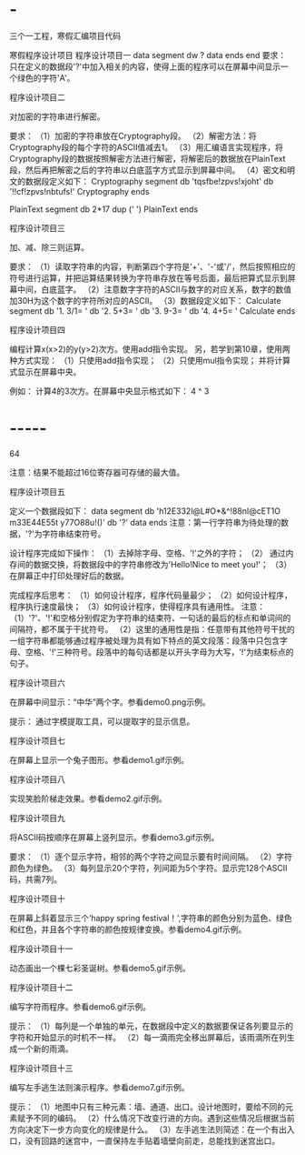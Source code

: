 # -
三个一工程，寒假汇编项目代码

寒假程序设计项目
程序设计项目一
data segment
     dw ?
data ends
end
要求：
只在定义的数据段'?'中加入相关的内容，使得上面的程序可以在屏幕中间显示一个绿色的字符'A'。

	
程序设计项目二

对加密的字符串进行解密。

要求：
（1）加密的字符串放在Cryptography段。
（2）解密方法：将Cryptography段的每个字符的ASCII值减去1。 
（3）用汇编语言实现程序，将Cryptography段的数据按照解密方法进行解密，将解密后的数据放在PlainText段，然后再把解密之后的字符串以白底蓝字方式显示到屏幕中间。
（4）密文和明文的数据段定义如下：
Cryptography segment
        db 'tqsfbe!zpvs!xjoht'
        db '!!cf!zpvs!nbtufs!'
Cryptography ends

PlainText segment
        db 2*17 dup (' ')
PlainText ends
 	
		
程序设计项目三
	
加、减、除三则运算。

要求：
（1）读取字符串的内容，判断第四个字符是'+'、'-'或'/'，然后按照相应的符号进行运算，并把运算结果转换为字符串存放在等号后面，最后把算式显示到屏幕中间，白底蓝字。
（2）注意数字字符的ASCII与数字的对应关系，数字的数值加30H为这个数字的字符所对应的ASCII。
（3）数据段定义如下：
Calculate segment
        db '1. 3/1=         '
        db '2. 5+3=         '
        db '3. 9-3=         '
        db '4. 4+5=         '
Calculate ends
	
	
程序设计项目四

编程计算x(x>2)的y(y>2)次方。使用add指令实现。
另，若学到第10章，使用两种方式实现：
（1）只使用add指令实现；
（2）只使用mul指令实现；
并将计算式显示在屏幕中央。

例如：
计算4的3次方。在屏幕中央显示格式如下：
 4
 ^
 3
# -----
 64

注意：结果不能超过16位寄存器可存储的最大值。


程序设计项目五

定义一个数据段如下：
data segment
	db 'h12E332l@L#O*&^!88nI@cE$% %$T1O m33E44E55t y77O88u!()'
	db '?'
data ends
注意：第一行字符串为待处理的数据，'?'为字符串结束符号。

设计程序完成如下操作：
（1）去掉除字母、空格、'!'之外的字符；
（2） 通过内存间的数据交换，将数据段中的字符串修改为'Hello!Nice to meet you!'；
（3）在屏幕正中打印处理好后的数据。

完成程序后思考：
（1）如何设计程序，程序代码量最少；
（2）如何设计程序，程序执行速度最快；
（3）如何设计程序，使得程序具有通用性。
注意：
（1）'?'、'!'和空格分别假定为字符串的结束符、一句话的最后的标点和单词间的间隔符，都不属于干扰符号。
（2）这里的通用性是指：任意带有其他符号干扰的一组字符串都能够通过程序被处理为具有如下特点的英文段落：段落中只包含字母、空格、'!'三种符号。段落中的每句话都是以开头字母为大写，'!'为结束标点的句子。


程序设计项目六

在屏幕中间显示：“中华”两个字。参看demo0.png示例。

提示：
通过字模提取工具，可以提取字的显示信息。

程序设计项目七

在屏幕上显示一个兔子图形。参看demo1.gif示例。


程序设计项目八

实现笑脸阶梯走效果。参看demo2.gif示例。


程序设计项目九

将ASCII码按顺序在屏幕上竖列显示。参看demo3.gif示例。

要求：
（1）逐个显示字符，相邻的两个字符之间显示要有时间间隔。
（2）字符颜色为绿色。
（3）每列显示20个字符，列间距为5个字符。显示完128个ASCII码，共需7列。


程序设计项目十

在屏幕上斜着显示三个‘happy spring festival！’,字符串的颜色分别为蓝色、绿色和红色，并且各个字符串的颜色按规律变换。参看demo4.gif示例。


程序设计项目十一
	
动态画出一个棵七彩圣诞树。参看demo5.gif示例。
	
	
程序设计项目十二
	
编写字符雨程序。参看demo6.gif示例。
  
提示：
（1）每列是一个单独的单元，在数据段中定义的数据要保证各列要显示的字符和开始显示的时机不一样。
（2）每一滴雨完全移出屏幕后，该雨滴所在列生成一个新的雨滴。


程序设计项目十三
	
编写左手逃生法则演示程序。参看demo7.gif示例。
	
提示：
（1）地图中只有三种元素：墙、通道、出口。设计地图时，要给不同的元素赋予不同的编码。
（2）什么情况下改变行进的方向。遇到这些情况后根据当前方向决定下一步方向变化的规律是什么。
（3）左手逃生法则简述：在一个有出入口，没有回路的迷宫中，一直保持左手贴着墙壁向前走，总能找到迷宫出口。

